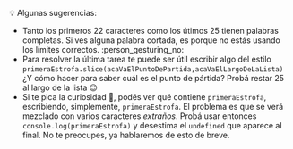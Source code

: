 :bulb: Algunas sugerencias: 

* Tanto los primeros 22 caracteres como los útimos 25 tienen palabras completas. Si ves alguna palabra cortada, es porque no estás usando los límites correctos. :person_gesturing_no: 
* Para resolver la última tarea te puede ser útil escribir algo del estilo `primeraEstrofa.slice(acaVaElPuntoDePartida,acaVaElLargoDeLaLista)` ¿Y cómo hacer para saber cuál es el punto de pártida? Probá restar 25 al largo de la lista :wink:
* Si te pica la  curiosidad :honeybee:, podés ver qué contiene `primeraEstrofa`, escribiendo, simplemente, `primeraEstrofa`. El problema es que se verá mezclado con varios caracteres _extraños_. Probá usar entonces `console.log(primeraEstrofa)` y desestima el `undefined` que aparece al final. No te preocupes, ya hablaremos de esto de breve.
